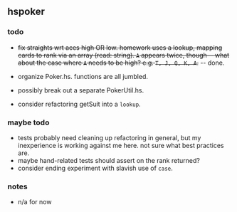 ## hspoker

### todo

*   <strike>fix straights wrt aces high OR low. homework uses a lookup, mapping cards to rank via an array (read: string). `A` appears twice, though— what about the case where `A` needs to be high? e.g. `T, J, Q, K, A`.</strike> -- done.

*   organize Poker.hs. functions are all jumbled.
*   possibly break out a separate PokerUtil.hs.
*   consider refactoring getSuit into a `lookup`.

### maybe todo

*   tests probably need cleaning up refactoring in general, but my inexperience is working against me here. not sure what best practices are.
*   maybe hand-related tests should assert on the rank returned?
*   consider ending experiment with slavish use of `case`.

### notes

*   n/a for now